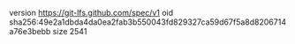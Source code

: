 version https://git-lfs.github.com/spec/v1
oid sha256:49e2a1dbda4da0ea2fab3b550043fd829327ca59d67f5a8d8206714a76e3bebb
size 2541
